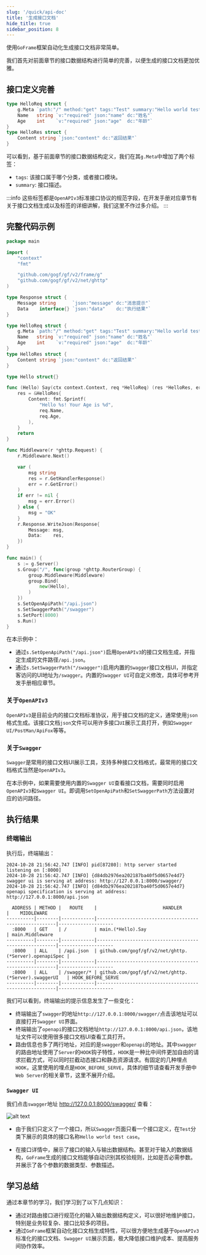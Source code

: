 ```yaml
---
slug: '/quick/api-doc'
title: '生成接口文档'
hide_title: true
sidebar_position: 8
---
```


使用`GoFrame`框架自动化生成接口文档非常简单。

我们首先对前面章节的接口数据结构进行简单的完善，以便生成的接口文档更加优雅。

## 接口定义完善

```go
type HelloReq struct {
    g.Meta `path:"/" method:"get" tags:"Test" summary:"Hello world test case"`
    Name   string `v:"required" json:"name" dc:"姓名"`
    Age    int    `v:"required" json:"age"  dc:"年龄"`
}
type HelloRes struct {
    Content string `json:"content" dc:"返回结果"`
}
```

可以看到，基于前面章节的接口数据结构定义，我们在其`g.Meta`中增加了两个标签：
- `tags`: 该接口属于哪个分类，或者接口模块。
- `summary`: 接口描述。

:::info
这些标签都是`OpenAPIv3`标准接口协议的规范字段，在开发手册对应章节有关于接口文档生成以及标签的详细讲解，我们这里不作过多介绍。
:::

## 完整代码示例

```go title="main.go"
package main

import (
    "context"
    "fmt"

    "github.com/gogf/gf/v2/frame/g"
    "github.com/gogf/gf/v2/net/ghttp"
)

type Response struct {
    Message string      `json:"message" dc:"消息提示"`
    Data    interface{} `json:"data"    dc:"执行结果"`
}

type HelloReq struct {
    g.Meta `path:"/" method:"get" tags:"Test" summary:"Hello world test case"`
    Name   string `v:"required" json:"name" dc:"姓名"`
    Age    int    `v:"required" json:"age"  dc:"年龄"`
}
type HelloRes struct {
    Content string `json:"content" dc:"返回结果"`
}

type Hello struct{}

func (Hello) Say(ctx context.Context, req *HelloReq) (res *HelloRes, err error) {
    res = &HelloRes{
        Content: fmt.Sprintf(
            "Hello %s! Your Age is %d",
            req.Name,
            req.Age,
        ),
    }
    return
}

func Middleware(r *ghttp.Request) {
    r.Middleware.Next()

    var (
        msg string
        res = r.GetHandlerResponse()
        err = r.GetError()
    )
    if err != nil {
        msg = err.Error()
    } else {
        msg = "OK"
    }
    r.Response.WriteJson(Response{
        Message: msg,
        Data:    res,
    })
}

func main() {
    s := g.Server()
    s.Group("/", func(group *ghttp.RouterGroup) {
        group.Middleware(Middleware)
        group.Bind(
            new(Hello),
        )
    })
    s.SetOpenApiPath("/api.json")
    s.SetSwaggerPath("/swagger")
    s.SetPort(8000)
    s.Run()
}
```
在本示例中：
- 通过`s.SetOpenApiPath("/api.json")`启用`OpenAPIv3`的接口文档生成，并指定生成的文件路径`/api.json`。
- 通过`s.SetSwaggerPath("/swagger")`启用内置的`Swagger`接口文档UI，并指定客访问的UI地址为`/swagger`。内置的`Swagger UI`可自定义修改，具体可参考开发手册相应章节。

### 关于`OpenAPIv3`

`OpenAPIv3`是目前业内的接口文档标准协议，用于接口文档的定义，通常使用`json`格式生成。该接口文档`json`文件可以用许多接口`UI`展示工具打开，例如`Swagger UI/PostMan/ApiFox`等等。

### 关于`Swagger`

`Swagger`是常用的接口文档UI展示工具，支持多种接口文档格式，最常用的接口文档格式当然是`OpenAPIv3`。

在本示例中，如果需要使用内置的`Swagger UI`查看接口文档，需要同时启用`OpenAPIv3`和`Swagger UI`。即调用`SetOpenApiPath`和`SetSwaggerPath`方法设置对应的访问路径。

## 执行结果


### 终端输出

执行后，终端输出：
```text
2024-10-28 21:56:42.747 [INFO] pid[87280]: http server started listening on [:8000]
2024-10-28 21:56:42.747 [INFO] {d84db2976ea202187ba40f5d0657e4d7} swagger ui is serving at address: http://127.0.0.1:8000/swagger/
2024-10-28 21:56:42.747 [INFO] {d84db2976ea202187ba40f5d0657e4d7} openapi specification is serving at address: http://127.0.0.1:8000/api.json

  ADDRESS | METHOD |   ROUTE    |                        HANDLER                        |    MIDDLEWARE      
----------|--------|------------|-------------------------------------------------------|--------------------
  :8000   | GET    | /          | main.(*Hello).Say                                     | main.Middleware    
----------|--------|------------|-------------------------------------------------------|--------------------
  :8000   | ALL    | /api.json  | github.com/gogf/gf/v2/net/ghttp.(*Server).openapiSpec |                    
----------|--------|------------|-------------------------------------------------------|--------------------
  :8000   | ALL    | /swagger/* | github.com/gogf/gf/v2/net/ghttp.(*Server).swaggerUI   | HOOK_BEFORE_SERVE  
----------|--------|------------|-------------------------------------------------------|--------------------
```

我们可以看到，终端输出的提示信息发生了一些变化：
- 终端输出了`swagger`的地址`http://127.0.0.1:8000/swagger/`点击该地址可以直接打开`Swagger UI`界面。
- 终端输出了`openapi`的接口文档地址`http://127.0.0.1:8000/api.json`，该地址文件可以使用很多接口文档UI查看工具打开。
- 路由信息也多了两行地址，对应的是`swagger`和`openapi`的地址。其中`swagger`的路由地址使用了`Server`的`HOOK`钩子特性，`HOOK`是一种比中间件更加自由的请求拦截方式，可以同时拦截动态接口和静态资源请求。有固定的几种埋点`HOOK`，这里使用的埋点是`HOOK_BEFORE_SERVE`，具体的细节请查看开发手册中`Web Server`的相关章节，这里不展开介绍。

### `Swagger UI`

我们点击`swagger`地址 http://127.0.0.1:8000/swagger/ 查看：

![alt text](QQ_1730124029804.png)

 - 由于我们只定义了一个接口，所以`Swagger`页面只看一个接口定义，在`Test`分类下展示的具体的接口名称`Hello world test case`。

- 在接口详情中，展示了接口的输入与输出数据结构。甚至对于输入的数据结构，`GoFrame`生成的接口文档能够自动识别其校验规则，比如是否必需参数。并展示了各个参数的数据类型、参数描述。


## 学习总结

通过本章节的学习，我们学习到了以下几点知识：
- 通过对路由接口进行规范化的输入输出数据结构定义，可以很好地维护接口，特别是业务较复杂、接口比较多的项目。
- 通过`GoFrame`框架自动化接口文档生成特性，可以很方便地生成基于`OpenAPIv3`标准化的接口文档、`Swagger UI`展示页面，极大降低接口维护成本、提高服务间协作效率。



